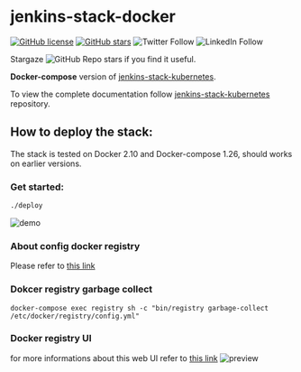 # jenkins-stack-docker

[![GitHub license](https://img.shields.io/github/license/ssbostan/jenkins-stack-docker)](https://github.com/ssbostan/jenkins-stack-docker/blob/master/LICENSE)
[![GitHub stars](https://img.shields.io/github/stars/ssbostan/jenkins-stack-docker)](https://github.com/ssbostan/jenkins-stack-docker/stargazers)
![Twitter Follow](https://img.shields.io/twitter/follow/b9t_ir?style=social)
![LinkedIn Follow](https://shields.io/badge/style-ssbostan-black?logo=linkedin&label=LinkedIn&link=https://www.linkedin.com/in/ssbostan)

Stargaze ![GitHub Repo stars](https://img.shields.io/github/stars/ssbostan/jenkins-stack-docker?style=social) if you find it useful.

**Docker-compose** version of [jenkins-stack-kubernetes](https://github.com/ssbostan/jenkins-stack-kubernetes).

To view the complete documentation follow [jenkins-stack-kubernetes](https://github.com/ssbostan/jenkins-stack-kubernetes) repository.

## How to deploy the stack:

The stack is tested on Docker 2.10 and Docker-compose 1.26, should works on earlier versions.

### Get started:

```bash
./deploy
```

![demo](https://raw.githubusercontent.com/ssbostan/jenkins-stack-docker/master/demo.gif)

### About config docker registry
Please refer to [this link](https://docs.docker.com/registry/configuration/#list-of-configuration-options)

### Dokcer registry garbage collect
```
docker-compose exec registry sh -c "bin/registry garbage-collect /etc/docker/registry/config.yml"
```

### Docker registry UI
for more informations about this web UI refer to [this link](https://github.com/Joxit/docker-registry-ui)
![preview](https://raw.github.com/Joxit/docker-registry-ui/main/docker-registry-ui.gif "Preview of Docker Registry UI")
